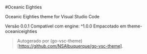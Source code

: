 #Oceanic Eighties

Oceanic Eighties theme for Visual Studio Code

Versão 0.0.1
Compatível com engine: ^1.0.0
Empacotado em theme-oceaniceighties

> Autogerado por (go-vsc-theme)[https://github.com/NSAlbuquerque/go-vsc-theme].